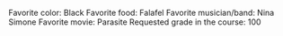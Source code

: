 Favorite color: Black
Favorite food: Falafel
Favorite musician/band: Nina Simone
Favorite movie: Parasite
Requested grade in the course: 100
